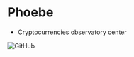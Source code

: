 # Phoebe

- Cryptocurrencies observatory center

![GitHub](https://img.shields.io/github/license/josepgl/phoebe)

